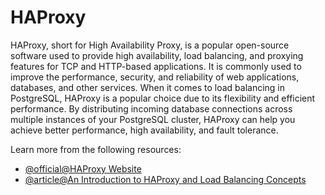 # HAProxy

HAProxy, short for High Availability Proxy, is a popular open-source software used to provide high availability, load balancing, and proxying features for TCP and HTTP-based applications. It is commonly used to improve the performance, security, and reliability of web applications, databases, and other services. When it comes to load balancing in PostgreSQL, HAProxy is a popular choice due to its flexibility and efficient performance. By distributing incoming database connections across multiple instances of your PostgreSQL cluster, HAProxy can help you achieve better performance, high availability, and fault tolerance.

Learn more from the following resources:

- [@official@HAProxy Website](https://www.haproxy.org/)
- [@article@An Introduction to HAProxy and Load Balancing Concepts](https://www.digitalocean.com/community/tutorials/an-introduction-to-haproxy-and-load-balancing-concepts)